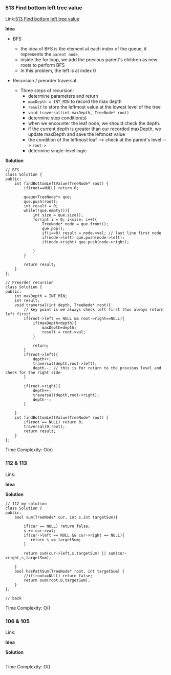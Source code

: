 ### 513 Find bottom left tree value
Link:[513 Find bottom left tree value](https://leetcode.com/problems/find-bottom-left-tree-value/description/)

**Idea**
- BFS
  - the idea of BFS is the element at each index of the queue, it represents the `parent node`,
  - inside the for loop, we add the previous parent's children as new roots to perform BFS  
  - In this problem, the left is at index 0

- Recursion / preorder traversal
  - Three steps of recursion:
    -  determine parameters and return
      -  `maxDepth = INT_MIN` to record the max depth
      - `result` to store the leftmost value at the lowest level of the tree
      - `void traversal(int maxDepth, TreeNode* root)`
    -  determine stop condition(s)
      - when we encounter the leaf node, we should check the depth.
      - if the current depth is greater than our recorded maxDepth, we update maxDepth and save the leftmost value
      -  the condition of the leftmost leaf --> check at the parent's level --> `root->`  
    -  determine single-level logic
    
**Solution**

```ccp
// BFS
class Solution {
public:
    int findBottomLeftValue(TreeNode* root) {
        if(root==NULL) return 0;

        queue<TreeNode*> que;
        que.push(root);
        int result = 0;
        while(!que.empty()){
            int size = que.size();
            for(int i = 0; i<size; i++){
                TreeNode* node = que.front();
                que.pop();
                if(i==0) result = node->val; // last line first node
                if(node->left) que.push(node->left);
                if(node->right) que.push(node->right);
                
            }
        }

        return result;
    }
};

// Preorder recursion
class Solution {
public:
    int maxDepth = INT_MIN;
    int result;
    void traversal(int depth, TreeNode* root){
        // key point is we always check left first thus always return left first!
        if(root->left == NULL && root->right==NULL){
            if(maxDepth<depth){
                maxDepth=depth;
                result = root->val;
            }

            return;
        }
        if(root->left){
            depth++;
            traversal(depth,root->left);
            depth--; // this is for return to the previous level and check for the right side 
        }

        if(root->right){
            depth++;
            traversal(depth,root->right);
            depth--;
        }
        
    }
    int findBottomLeftValue(TreeNode* root) {
        if(root == NULL) return 0;
        traversal(0,root);
        return result;
    }
};
```

Time Complexity: O(n)


### 112 & 113
Link:[]()

**Idea**


**Solution**

```ccp
// 112 my solution
class Solution {
public:
    bool sum(TreeNode* cur, int s,int targetSum){

        if(cur == NULL) return false;
        s += cur->val;
        if(cur->left == NULL && cur->right == NULL){
           return s == targetSum;
        }

        return sum(cur->left,s,targetSum) || sum(cur->right,s,targetSum);

    }
    bool hasPathSum(TreeNode* root, int targetSum) {
        //if(root==NULL) return false;
        return sum(root,0,targetSum);
    }
};

// back

```

Time Complexity: O()



### 106 & 105
Link:[]()

**Idea**


**Solution**

```ccp

```

Time Complexity: O()

